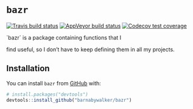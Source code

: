 
<!-- README.md is generated from README.Rmd. Please edit that file -->

# `bazr`

<!-- badges: start -->

[![Travis build
status](https://travis-ci.org/barnabywalker/bazr.svg?branch=master)](https://travis-ci.org/barnabywalker/bazr)
[![AppVeyor build
status](https://ci.appveyor.com/api/projects/status/github/barnabywalker/bazr?branch=master&svg=true)](https://ci.appveyor.com/project/barnabywalker/bazr)
[![Codecov test
coverage](https://codecov.io/gh/barnabywalker/bazr/branch/master/graph/badge.svg)](https://codecov.io/gh/barnabywalker/bazr?branch=master)
<!-- badges: end --> `bazr` is a package containing functions that I
find useful, so I don’t have to keep defining them in all my projects.

## Installation

You can install `bazr` from [GitHub](https://github.com/) with:

``` r
# install.packages("devtools")
devtools::install_github("barnabywalker/bazr")
```
